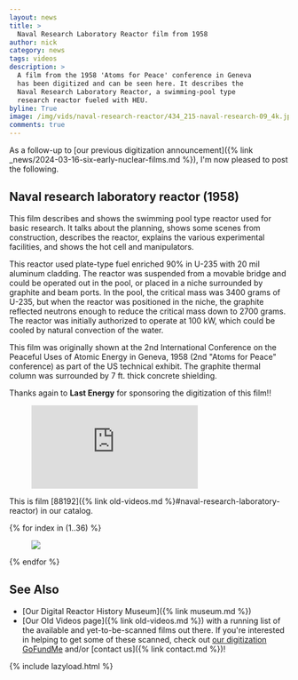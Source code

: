 ```yaml
---
layout: news
title: >
  Naval Research Laboratory Reactor film from 1958
author: nick
category: news
tags: videos
description: >
  A film from the 1958 'Atoms for Peace' conference in Geneva
  has been digitized and can be seen here. It describes the
  Naval Research Laboratory Reactor, a swimming-pool type
  research reactor fueled with HEU.
byline: True
image: /img/vids/naval-research-reactor/434_215-naval-research-09_4k.jpg
comments: true
---
```


<div class="row">
<div class="col-md-8" markdown="1">

As a follow-up to [our previous digitization announcement]({% link
_news/2024-03-16-six-early-nuclear-films.md %}), I'm now pleased to post the
following.

## Naval research laboratory reactor (1958)

This film describes and shows the swimming pool type reactor used for basic
research. It talks about the planning, shows some scenes from construction,
describes the reactor, explains the various experimental facilities, and shows
the hot cell and manipulators.

This reactor used plate-type fuel enriched 90% in U-235 with 20 mil aluminum
cladding. The reactor was suspended from a movable bridge and could be operated
out in the pool, or placed in a niche surrounded by graphite and beam ports. In
the pool, the critical mass was 3400 grams of U-235, but when the reactor was
positioned in the niche, the graphite reflected neutrons enough to reduce the
critical mass down to 2700 grams. The reactor was initially authorized to
operate at 100 kW, which could be cooled by natural convection of the water.

This film was originally shown at the 2nd International Conference on the
Peaceful Uses of Atomic Energy in Geneva, 1958 (2nd "Atoms for Peace"
conference) as part of the US technical exhibit.
The graphite thermal column was surrounded by 7 ft. thick concrete shielding.

Thanks again to **Last Energy** for sponsoring the digitization of this film!!

<figure>
<div class="ratio ratio-16x9">
<iframe src="https://www.youtube.com/embed/QTNheyTXpII?si=dUvhmfvr7JhkyI5b"
title="YouTube video player" frameborder="0" allow="accelerometer; autoplay;
clipboard-write; encrypted-media; gyroscope; picture-in-picture; web-share"
allowfullscreen></iframe>
</div>
</figure>

This is film [88192]({% link old-videos.md %}#naval-research-laboratory-reactor)
in our catalog.

</div>
</div>
<div class="row">
<div class="col-md-12" markdown="1">

<div class="row">
 {% for index in (1..36) %} 
  <div class="col col-3 col-sm-4 col-xs-2 col-md-2 col-lg-2 col-xl-2 p-0">
    <figure class="figure p-0 m-0">
      <a
        href="/img/vids/naval-research-reactor/434_215-naval-research-{{index| prepend: '00' | slice: -2, 2 }}_4k.jpg"
      >
        <img
          src="/img/vids/naval-research-reactor/434_215-naval-research-{{index | prepend: '00' | slice: -2, 2 }}_sm.jpg"
          class="img-fluid p-0"
        />
      </a>
    </figure>
  </div>
 {% endfor %}
  </div>
</div>
</div>

<div class="row">
<div class="col-md-8" markdown="1">

## See Also

- [Our Digital Reactor History Museum]({% link museum.md %})
- [Our Old Videos page]({% link old-videos.md %}) with a running list of the
  available and yet-to-be-scanned films out there. If you're interested in helping
  to get some of these scanned, check out [our digitization
  GoFundMe](https://www.gofundme.com/f/the-digitization-of-old-nuclear-energy-videos)
  and/or [contact us]({% link contact.md %})!

</div>
</div>

{% include lazyload.html %}

